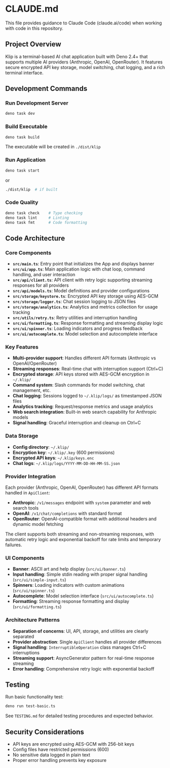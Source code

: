 # CLAUDE.md

This file provides guidance to Claude Code (claude.ai/code) when working with code in this repository.

## Project Overview

Klip is a terminal-based AI chat application built with Deno 2.4+ that supports multiple AI providers (Anthropic, OpenAI, OpenRouter). It features secure encrypted API key storage, model switching, chat logging, and a rich terminal interface.

## Development Commands

### Run Development Server
```bash
deno task dev
```

### Build Executable
```bash
deno task build
```
The executable will be created in `./dist/klip`

### Run Application
```bash
deno task start
```
or
```bash
./dist/klip  # if built
```

### Code Quality
```bash
deno task check    # Type checking
deno task lint     # Linting
deno task fmt      # Code formatting
```

## Code Architecture

### Core Components

- **`src/main.ts`**: Entry point that initializes the App and displays banner
- **`src/ui/app.ts`**: Main application logic with chat loop, command handling, and user interaction
- **`src/api/client.ts`**: API client with retry logic supporting streaming responses for all providers
- **`src/api/models.ts`**: Model definitions and provider configurations
- **`src/storage/keystore.ts`**: Encrypted API key storage using AES-GCM
- **`src/storage/logger.ts`**: Chat session logging to JSON files
- **`src/storage/analytics.ts`**: Analytics and metrics collection for usage tracking
- **`src/utils/retry.ts`**: Retry utilities and interruption handling
- **`src/ui/formatting.ts`**: Response formatting and streaming display logic
- **`src/ui/spinner.ts`**: Loading indicators and progress feedback
- **`src/ui/autocomplete.ts`**: Model selection and autocomplete interface

### Key Features

- **Multi-provider support**: Handles different API formats (Anthropic vs OpenAI/OpenRouter)
- **Streaming responses**: Real-time chat with interruption support (Ctrl+C)
- **Encrypted storage**: API keys stored with AES-GCM encryption in `~/.klip/`
- **Command system**: Slash commands for model switching, chat management, etc.
- **Chat logging**: Sessions logged to `~/.klip/logs/` as timestamped JSON files
- **Analytics tracking**: Request/response metrics and usage analytics
- **Web search integration**: Built-in web search capability for Anthropic models
- **Signal handling**: Graceful interruption and cleanup on Ctrl+C

### Data Storage

- **Config directory**: `~/.klip/`
- **Encryption key**: `~/.klip/.key` (600 permissions)
- **Encrypted API keys**: `~/.klip/keys.enc`
- **Chat logs**: `~/.klip/logs/YYYY-MM-DD-HH-MM-SS.json`

### Provider Integration

Each provider (Anthropic, OpenAI, OpenRouter) has different API formats handled in `ApiClient`:
- **Anthropic**: `/v1/messages` endpoint with `system` parameter and web search tools
- **OpenAI**: `/v1/chat/completions` with standard format
- **OpenRouter**: OpenAI-compatible format with additional headers and dynamic model fetching

The client supports both streaming and non-streaming responses, with automatic retry logic and exponential backoff for rate limits and temporary failures.

### UI Components

- **Banner**: ASCII art and help display (`src/ui/banner.ts`)
- **Input handling**: Simple stdin reading with proper signal handling (`src/ui/simple-input.ts`)
- **Spinners**: Loading indicators with custom animations (`src/ui/spinner.ts`)
- **Autocomplete**: Model selection interface (`src/ui/autocomplete.ts`)
- **Formatting**: Streaming response formatting and display (`src/ui/formatting.ts`)

### Architecture Patterns

- **Separation of concerns**: UI, API, storage, and utilities are clearly separated
- **Provider abstraction**: Single `ApiClient` handles all provider differences
- **Signal handling**: `InterruptibleOperation` class manages Ctrl+C interruptions
- **Streaming support**: AsyncGenerator pattern for real-time response streaming
- **Error handling**: Comprehensive retry logic with exponential backoff

## Testing

Run basic functionality test:
```bash
deno run test-basic.ts
```

See `TESTING.md` for detailed testing procedures and expected behavior.

## Security Considerations

- API keys are encrypted using AES-GCM with 256-bit keys
- Config files have restricted permissions (600)
- No sensitive data logged in plain text
- Proper error handling prevents key exposure